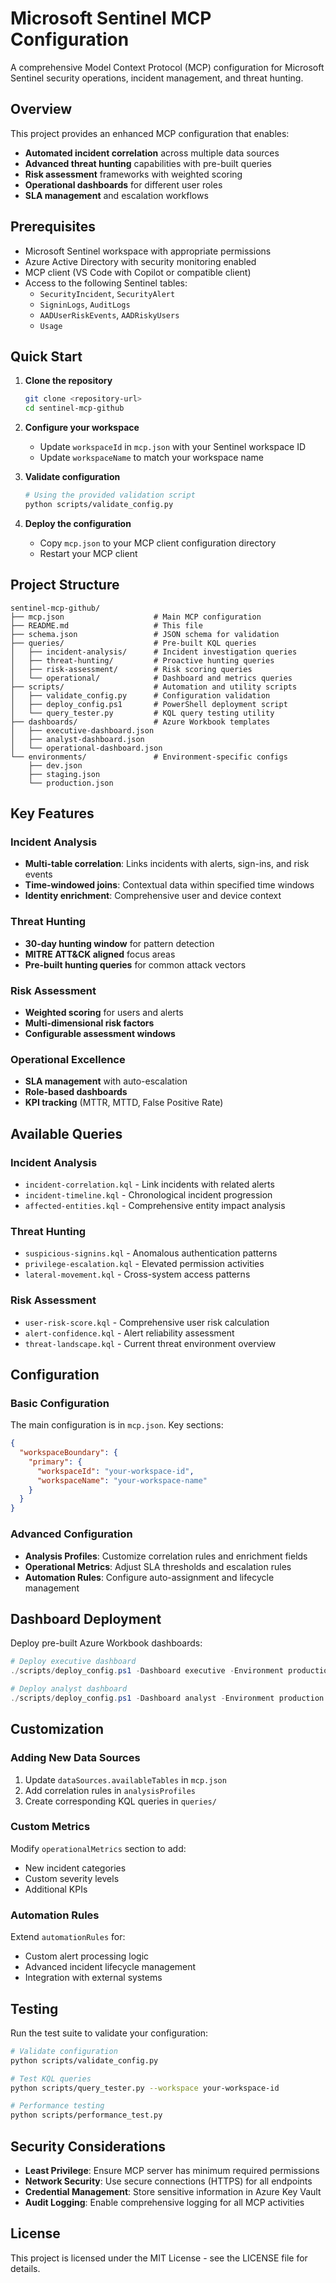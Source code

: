 # Microsoft Sentinel MCP Configuration

A comprehensive Model Context Protocol (MCP) configuration for Microsoft Sentinel security operations, incident management, and threat hunting.

## Overview

This project provides an enhanced MCP configuration that enables:
- **Automated incident correlation** across multiple data sources
- **Advanced threat hunting** capabilities with pre-built queries
- **Risk assessment** frameworks with weighted scoring
- **Operational dashboards** for different user roles
- **SLA management** and escalation workflows

## Prerequisites

- Microsoft Sentinel workspace with appropriate permissions
- Azure Active Directory with security monitoring enabled
- MCP client (VS Code with Copilot or compatible client)
- Access to the following Sentinel tables:
  - `SecurityIncident`, `SecurityAlert`
  - `SigninLogs`, `AuditLogs` 
  - `AADUserRiskEvents`, `AADRiskyUsers`
  - `Usage`

## Quick Start

1. **Clone the repository**
   ```bash
   git clone <repository-url>
   cd sentinel-mcp-github
   ```

2. **Configure your workspace**
   - Update `workspaceId` in `mcp.json` with your Sentinel workspace ID
   - Update `workspaceName` to match your workspace name

3. **Validate configuration**
   ```bash
   # Using the provided validation script
   python scripts/validate_config.py
   ```

4. **Deploy the configuration**
   - Copy `mcp.json` to your MCP client configuration directory
   - Restart your MCP client

## Project Structure

```
sentinel-mcp-github/
├── mcp.json                    # Main MCP configuration
├── README.md                   # This file
├── schema.json                 # JSON schema for validation
├── queries/                    # Pre-built KQL queries
│   ├── incident-analysis/      # Incident investigation queries
│   ├── threat-hunting/         # Proactive hunting queries
│   ├── risk-assessment/        # Risk scoring queries
│   └── operational/            # Dashboard and metrics queries
├── scripts/                    # Automation and utility scripts
│   ├── validate_config.py      # Configuration validation
│   ├── deploy_config.ps1       # PowerShell deployment script
│   └── query_tester.py         # KQL query testing utility
├── dashboards/                 # Azure Workbook templates
│   ├── executive-dashboard.json
│   ├── analyst-dashboard.json
│   └── operational-dashboard.json
└── environments/               # Environment-specific configs
    ├── dev.json
    ├── staging.json
    └── production.json
```

## Key Features

### Incident Analysis
- **Multi-table correlation**: Links incidents with alerts, sign-ins, and risk events
- **Time-windowed joins**: Contextual data within specified time windows
- **Identity enrichment**: Comprehensive user and device context

### Threat Hunting
- **30-day hunting window** for pattern detection
- **MITRE ATT&CK aligned** focus areas
- **Pre-built hunting queries** for common attack vectors

### Risk Assessment
- **Weighted scoring** for users and alerts
- **Multi-dimensional risk factors**
- **Configurable assessment windows**

### Operational Excellence
- **SLA management** with auto-escalation
- **Role-based dashboards**
- **KPI tracking** (MTTR, MTTD, False Positive Rate)

## Available Queries

### Incident Analysis
- `incident-correlation.kql` - Link incidents with related alerts
- `incident-timeline.kql` - Chronological incident progression
- `affected-entities.kql` - Comprehensive entity impact analysis

### Threat Hunting
- `suspicious-signins.kql` - Anomalous authentication patterns
- `privilege-escalation.kql` - Elevated permission activities
- `lateral-movement.kql` - Cross-system access patterns

### Risk Assessment
- `user-risk-score.kql` - Comprehensive user risk calculation
- `alert-confidence.kql` - Alert reliability assessment
- `threat-landscape.kql` - Current threat environment overview

## Configuration

### Basic Configuration
The main configuration is in `mcp.json`. Key sections:

```json
{
  "workspaceBoundary": {
    "primary": {
      "workspaceId": "your-workspace-id",
      "workspaceName": "your-workspace-name"
    }
  }
}
```

### Advanced Configuration
- **Analysis Profiles**: Customize correlation rules and enrichment fields
- **Operational Metrics**: Adjust SLA thresholds and escalation rules
- **Automation Rules**: Configure auto-assignment and lifecycle management

## Dashboard Deployment

Deploy pre-built Azure Workbook dashboards:

```powershell
# Deploy executive dashboard
./scripts/deploy_config.ps1 -Dashboard executive -Environment production

# Deploy analyst dashboard  
./scripts/deploy_config.ps1 -Dashboard analyst -Environment production
```

## Customization

### Adding New Data Sources
1. Update `dataSources.availableTables` in `mcp.json`
2. Add correlation rules in `analysisProfiles`
3. Create corresponding KQL queries in `queries/`

### Custom Metrics
Modify `operationalMetrics` section to add:
- New incident categories
- Custom severity levels
- Additional KPIs

### Automation Rules
Extend `automationRules` for:
- Custom alert processing logic
- Advanced incident lifecycle management
- Integration with external systems

## Testing

Run the test suite to validate your configuration:

```bash
# Validate configuration
python scripts/validate_config.py

# Test KQL queries
python scripts/query_tester.py --workspace your-workspace-id

# Performance testing
python scripts/performance_test.py
```

## Security Considerations

- **Least Privilege**: Ensure MCP server has minimum required permissions
- **Network Security**: Use secure connections (HTTPS) for all endpoints
- **Credential Management**: Store sensitive information in Azure Key Vault
- **Audit Logging**: Enable comprehensive logging for all MCP activities

## License

This project is licensed under the MIT License - see the LICENSE file for details.

